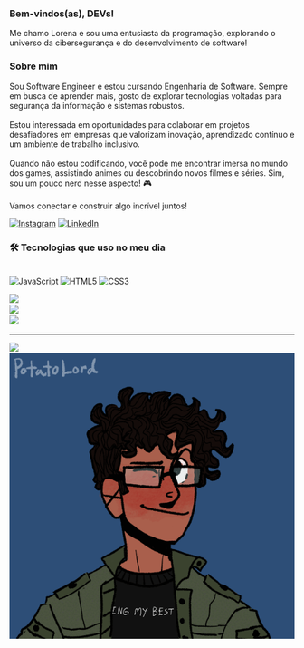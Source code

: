### Bem-vindos(as), DEVs!
<div>Me chamo Lorena e sou uma entusiasta da programação, explorando o universo da cibersegurança e do desenvolvimento de software!</div> <h3>Sobre mim</h3> <div>Sou Software Engineer e estou cursando Engenharia de Software. Sempre em busca de aprender mais, gosto de explorar tecnologias voltadas para segurança da informação e sistemas robustos.<br><br> Estou interessada em oportunidades para colaborar em projetos desafiadores em empresas que valorizam inovação, aprendizado contínuo e um ambiente de trabalho inclusivo.<br><br> Quando não estou codificando, você pode me encontrar imersa no mundo dos games, assistindo animes ou descobrindo novos filmes e séries. Sim, sou um pouco nerd nesse aspecto! 🎮<br><br> Vamos conectar e construir algo incrível juntos!</div>



[![Instagram](https://img.shields.io/badge/Instagram-%23E4405F.svg?logo=Instagram&logoColor=white)](https://www.instagram.com/lohh_oli?utm_source=ig_web_button_share_sheet&igsh=ZDNlZDc0MzIxNw==)
[![LinkedIn](https://img.shields.io/badge/LinkedIn-0077B5?style=flat&logo=linkedin&logoColor=white)](https://www.linkedin.com/in/lorena-de-oliveira-albuquerque-281500323)


### 🛠 Tecnologias que uso no meu dia 

<div style="display: inline_block"><br/>
  <img src="https://img.shields.io/badge/JavaScript-F7DF1E?style=for-the-badge&logo=javascript&logoColor=black" align="center" alt="JavaScript" />
<img src="https://img.shields.io/badge/HTML5-E34F26?style=for-the-badge&logo=html5&logoColor=white" align="center" alt="HTML5" />
<img src="https://img.shields.io/badge/CSS3-1572B6?style=for-the-badge&logo=css3&logoColor=white" align="center" alt="CSS3" />
</div>



![](https://github-readme-stats.vercel.app/api?username=lohnogs&theme=dark&hide_border=false&include_all_commits=true&count_private=false)<br/>
![](https://github-readme-streak-stats.herokuapp.com/?user=lohnogs&theme=dark&hide_border=false)<br/>
![](https://github-readme-stats.vercel.app/api/top-langs/?username=lohnogs&theme=dark&hide_border=false&include_all_commits=true&count_private=false&layout=compact) 

---
[![](https://visitcount.itsvg.in/api?id=lohnogs&icon=2&color=0)](https://visitcount.itsvg.in)
![gif](https://github.com/lohnogs/lohnogs/blob/main/ezgif.com-animated-gif-maker.gif)


<!-- Proudly created with GPRM ( https://gprm.itsvg.in ) -->

